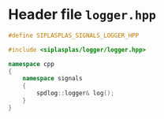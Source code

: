 # Header file `logger.hpp`

``` cpp
#define SIPLASPLAS_SIGNALS_LOGGER_HPP 

#include <siplasplas/logger/logger.hpp>

namespace cpp
{
    namespace signals
    {
        spdlog::logger& log();
    }
}
```
